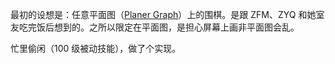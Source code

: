 

最初的设想是：任意平面图（[Planer Graph](https://en.wikipedia.org/wiki/Planar_graph)）上的围棋。是跟 ZFM、ZYQ 和她室友吃完饭后想到的。之所以限定在平面图，是担心屏幕上画非平面图会乱。

忙里偷闲（100 级被动技能），做了个实现。


